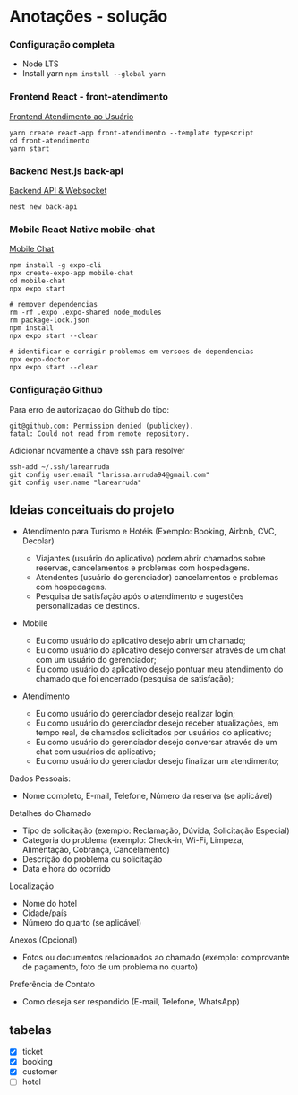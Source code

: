 # Anotações - solução

### Configuração completa
- Node LTS
- Install yarn `npm install --global yarn`

### Frontend React - front-atendimento

[Frontend Atendimento ao Usuário](./front-atendimento/README.md)

```shell
yarn create react-app front-atendimento --template typescript
cd front-atendimento
yarn start
```

### Backend Nest.js back-api

[Backend API & Websocket](./back-api/README.md)

```shell
nest new back-api
```

### Mobile React Native mobile-chat

[Mobile Chat](./mobile-chat/README.md)

```shell
npm install -g expo-cli
npx create-expo-app mobile-chat
cd mobile-chat
npx expo start

# remover dependencias
rm -rf .expo .expo-shared node_modules
rm package-lock.json
npm install
npx expo start --clear

# identificar e corrigir problemas em versoes de dependencias
npx expo-doctor
npx expo start --clear
```

### Configuração Github

Para erro de autorizaçao do Github do tipo:

```shell
git@github.com: Permission denied (publickey).
fatal: Could not read from remote repository.
```

Adicionar novamente a chave ssh para resolver

```shell
ssh-add ~/.ssh/larearruda
git config user.email "larissa.arruda94@gmail.com"
git config user.name "larearruda"

```

## Ideias conceituais do projeto

- Atendimento para Turismo e Hotéis (Exemplo: Booking, Airbnb, CVC, Decolar)

  - Viajantes (usuário do aplicativo) podem abrir chamados sobre reservas, cancelamentos e problemas com hospedagens.
  - Atendentes (usuário do gerenciador) cancelamentos e problemas com hospedagens.
  - Pesquisa de satisfação após o atendimento e sugestões personalizadas de destinos.

- Mobile
  - Eu como usuário do aplicativo desejo abrir um chamado;
  - Eu como usuário do aplicativo desejo conversar através de um chat com um usuário do gerenciador;
  - Eu como usuário do aplicativo desejo pontuar meu atendimento do chamado que foi encerrado (pesquisa de satisfação);
- Atendimento
  - Eu como usuário do gerenciador desejo realizar login;
  - Eu como usuário do gerenciador desejo receber atualizações, em tempo real, de chamados solicitados por usuários do aplicativo;
  - Eu como usuário do gerenciador desejo conversar através de um chat com usuários do aplicativo;
  - Eu como usuário do gerenciador desejo finalizar um atendimento;

Dados Pessoais:

- Nome completo, E-mail, Telefone, Número da reserva (se aplicável)

Detalhes do Chamado

- Tipo de solicitação (exemplo: Reclamação, Dúvida, Solicitação Especial)
- Categoria do problema (exemplo: Check-in, Wi-Fi, Limpeza, Alimentação, Cobrança, Cancelamento)
- Descrição do problema ou solicitação
- Data e hora do ocorrido

Localização

- Nome do hotel
- Cidade/país
- Número do quarto (se aplicável)

Anexos (Opcional)

- Fotos ou documentos relacionados ao chamado (exemplo: comprovante de pagamento, foto de um problema no quarto)

Preferência de Contato

- Como deseja ser respondido (E-mail, Telefone, WhatsApp)

## tabelas

- [x] ticket
- [x] booking
- [x] customer
- [ ] hotel
